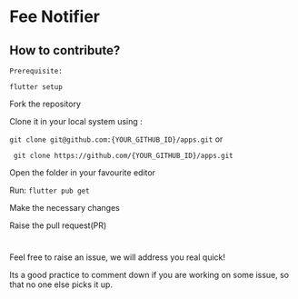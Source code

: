 # Fee Notifier

## How to contribute?

```
Prerequisite:

flutter setup
```


Fork the repository

Clone it in your local system using :

```git clone git@github.com:{YOUR_GITHUB_ID}/apps.git```
or

``` git clone https://github.com/{YOUR_GITHUB_ID}/apps.git```

Open the folder in your favourite editor

Run: ```flutter pub get```

Make the necessary changes

Raise the pull request(PR)

#
Feel free to raise an issue, we will address you real quick!

Its a good practice to comment down if you are working on some issue, so that no one else picks it up. 
#
